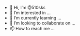 - 👋 Hi, I’m @510sks
- 👀 I’m interested in ...
- 🌱 I’m currently learning ...
- 💞️ I’m looking to collaborate on ...
- 📫 How to reach me ...

<!---
510sks/510sks is a ✨ special ✨ repository because its `README.md` (this file) appears on your GitHub profile.
You can click the Preview link to take a look at your changes.
--->
